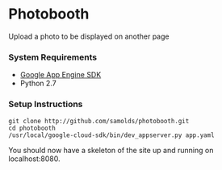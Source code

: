 # Photobooth
Upload a photo to be displayed on another page


### System Requirements
* [Google App Engine SDK](http://developers.google.com/appengine/downloads)
* Python 2.7


### Setup Instructions

```
git clone http://github.com/samolds/photobooth.git
cd photobooth
/usr/local/google-cloud-sdk/bin/dev_appserver.py app.yaml
```

You should now have a skeleton of the site up and running on localhost:8080.
